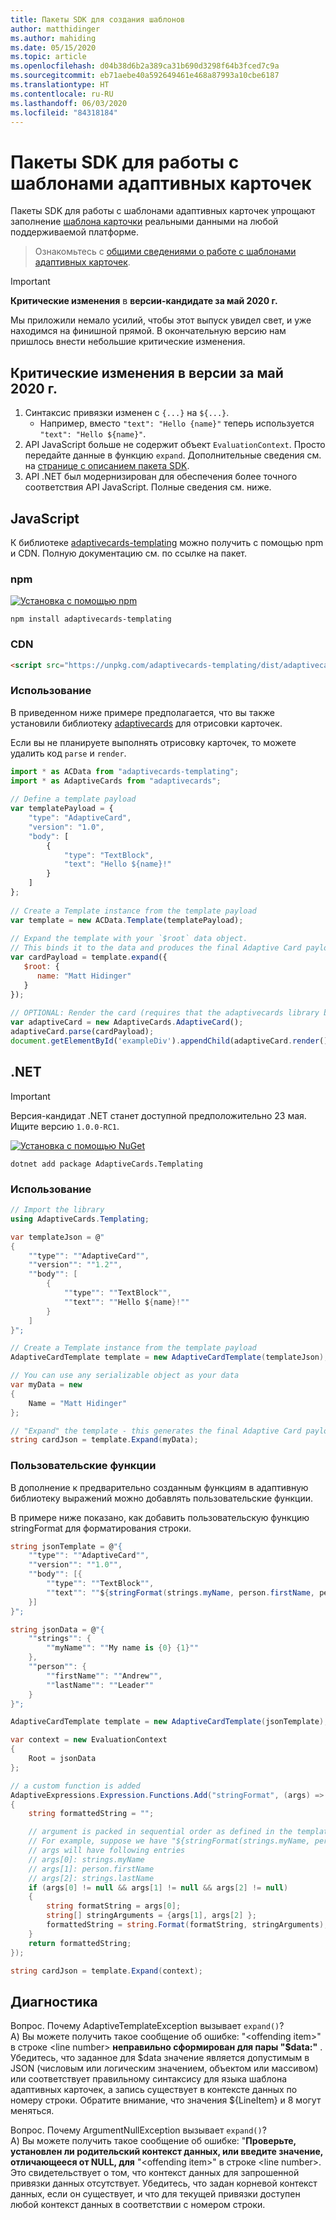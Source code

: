 ```yaml
---
title: Пакеты SDK для создания шаблонов
author: matthidinger
ms.author: mahiding
ms.date: 05/15/2020
ms.topic: article
ms.openlocfilehash: d04b38d6b2a389ca31b690d3298f64b3fced7c9a
ms.sourcegitcommit: eb71aebe40a592649461e468a87993a10cbe6187
ms.translationtype: HT
ms.contentlocale: ru-RU
ms.lasthandoff: 06/03/2020
ms.locfileid: "84318184"
---
```

# <a name="adaptive-card-templating-sdks"></a>Пакеты SDK для работы с шаблонами адаптивных карточек

Пакеты SDK для работы с шаблонами адаптивных карточек упрощают заполнение [шаблона карточки](language.md) реальными данными на любой поддерживаемой платформе.

> Ознакомьтесь с [общими сведениями о работе с шаблонами адаптивных карточек](index.md).

> [!IMPORTANT] 
> 
> **Критические изменения** в **версии-кандидате за май 2020 г.**
>
> Мы приложили немало усилий, чтобы этот выпуск увидел свет, и уже находимся на финишной прямой. В окончательную версию нам пришлось внести небольшие критические изменения.

## <a name="breaking-changes-as-of-may-2020"></a>Критические изменения в версии за май 2020 г.

1. Синтаксис привязки изменен с `{...}` на `${...}`. 
    * Например, вместо `"text": "Hello {name}"` теперь используется `"text": "Hello ${name}"`.
2. API JavaScript больше не содержит объект `EvaluationContext`. Просто передайте данные в функцию `expand`. Дополнительные сведения см. на [странице с описанием пакета SDK](sdk.md).
3. API .NET был модернизирован для обеспечения более точного соответствия API JavaScript. Полные сведения см. ниже.

## <a name="javascript"></a>JavaScript

К библиотеке [adaptivecards-templating](https://www.npmjs.com/package/adaptivecards-templating) можно получить с помощью npm и CDN. Полную документацию см. по ссылке на пакет.

### <a name="npm"></a>npm

[![Установка с помощью npm](https://img.shields.io/npm/v/adaptivecards-templating.svg)](https://www.npmjs.com/package/adaptivecards-templating)

```console
npm install adaptivecards-templating
```

### <a name="cdn"></a>CDN

```html
<script src="https://unpkg.com/adaptivecards-templating/dist/adaptivecards-templating.min.js"></script>
``` 


### <a name="usage"></a>Использование

В приведенном ниже примере предполагается, что вы также установили библиотеку [adaptivecards](https://www.npmjs.com/package/adaptivecards) для отрисовки карточек. 

Если вы не планируете выполнять отрисовку карточек, то можете удалить код `parse` и `render`. 

```js
import * as ACData from "adaptivecards-templating";
import * as AdaptiveCards from "adaptivecards";
 
// Define a template payload
var templatePayload = {
    "type": "AdaptiveCard",
    "version": "1.0",
    "body": [
        {
            "type": "TextBlock",
            "text": "Hello ${name}!"
        }
    ]
};
 
// Create a Template instance from the template payload
var template = new ACData.Template(templatePayload);
 
// Expand the template with your `$root` data object.
// This binds it to the data and produces the final Adaptive Card payload
var cardPayload = template.expand({
   $root: {
      name: "Matt Hidinger"
   }
});
 
// OPTIONAL: Render the card (requires that the adaptivecards library be loaded)
var adaptiveCard = new AdaptiveCards.AdaptiveCard();
adaptiveCard.parse(cardPayload);
document.getElementById('exampleDiv').appendChild(adaptiveCard.render());
```

## <a name="net"></a>.NET 

> [!IMPORTANT] 
> 
> Версия-кандидат .NET станет доступной предположительно 23 мая. Ищите версию `1.0.0-RC1`.
>

[![Установка с помощью NuGet](https://img.shields.io/nuget/vpre/AdaptiveCards.Templating.svg)](https://www.nuget.org/packages/AdaptiveCards.Templating)

```console
dotnet add package AdaptiveCards.Templating
```

### <a name="usage"></a>Использование

```cs
// Import the library 
using AdaptiveCards.Templating;
```

```cs
var templateJson = @"
{
    ""type"": ""AdaptiveCard"",
    ""version"": ""1.2"",
    ""body"": [
        {
            ""type"": ""TextBlock"",
            ""text"": ""Hello ${name}!""
        }
    ]
}";

// Create a Template instance from the template payload
AdaptiveCardTemplate template = new AdaptiveCardTemplate(templateJson);

// You can use any serializable object as your data
var myData = new
{
    Name = "Matt Hidinger"
};

// "Expand" the template - this generates the final Adaptive Card payload
string cardJson = template.Expand(myData);
```

### <a name="custom-functions"></a>Пользовательские функции

В дополнение к предварительно созданным функциям в адаптивную библиотеку выражений можно добавлять пользовательские функции.

В примере ниже показано, как добавить пользовательскую функцию stringFormat для форматирования строки.
```cs
string jsonTemplate = @"{
    ""type"": ""AdaptiveCard"",
    ""version"": ""1.0"",
    ""body"": [{
        ""type"": ""TextBlock"",
        ""text"": ""${stringFormat(strings.myName, person.firstName, person.lastName)}""
    }]
}";

string jsonData = @"{
    ""strings"": {
        ""myName"": ""My name is {0} {1}""
    },
    ""person"": {
        ""firstName"": ""Andrew"",
        ""lastName"": ""Leader""
    }
}";

AdaptiveCardTemplate template = new AdaptiveCardTemplate(jsonTemplate);

var context = new EvaluationContext
{
    Root = jsonData
};

// a custom function is added
AdaptiveExpressions.Expression.Functions.Add("stringFormat", (args) =>
{
    string formattedString = "";

    // argument is packed in sequential order as defined in the template
    // For example, suppose we have "${stringFormat(strings.myName, person.firstName, person.lastName)}"
    // args will have following entries
    // args[0]: strings.myName
    // args[1]: person.firstName
    // args[2]: strings.lastName
    if (args[0] != null && args[1] != null && args[2] != null) 
    {
        string formatString = args[0];
        string[] stringArguments = {args[1], args[2] };
        formattedString = string.Format(formatString, stringArguments);
    }
    return formattedString;
});

string cardJson = template.Expand(context);
```

## <a name="troubleshooting"></a>Диагностика
Вопрос. Почему AdaptiveTemplateException вызывает ```expand()```?   
А) Вы можете получить такое сообщение об ошибке: "\<offending item>" в строке \<line number> **неправильно сформирован для пары "$data:"** .   
Убедитесь, что заданное для $data значение является допустимым в JSON (числовым или логическим значением, объектом или массивом) или соответствует правильному синтаксису для языка шаблона адаптивных карточек, а запись существует в контексте данных по номеру строки. Обратите внимание, что значения ${LineItem} и 8 могут меняться.

Вопрос. Почему ArgumentNullException вызывает ```expand()```?   
А) Вы можете получить такое сообщение об ошибке: "**Проверьте, установлен ли родительский контекст данных, или введите значение, отличающееся от NULL, для** "\<offending item>" в строке \<line number>.   
Это свидетельствует о том, что контекст данных для запрошенной привязки данных отсутствует. Убедитесь, что задан корневой контекст данных, если он существует, и что для текущей привязки доступен любой контекст данных в соответствии с номером строки.
